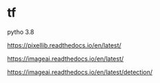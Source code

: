 # tf
pytho 3.8

https://pixellib.readthedocs.io/en/latest/

https://imageai.readthedocs.io/en/latest/

https://imageai.readthedocs.io/en/latest/detection/
